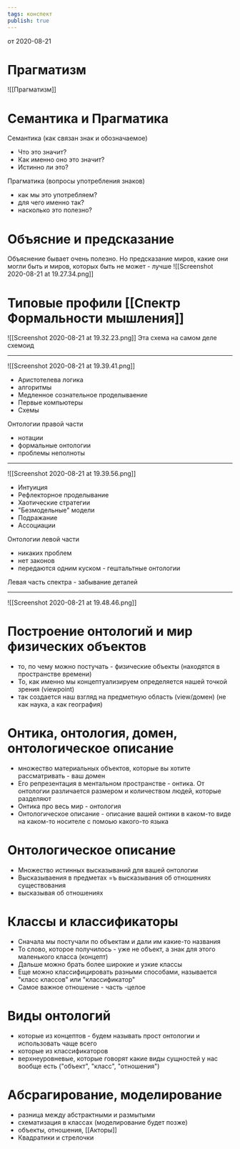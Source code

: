 ```yaml
---
tags: конспект
publish: true
---
```




от 2020-08-21 
#  Прагматизм
![[Прагматизм]]

# Семантика и Прагматика
Семантика (как связан знак и обозначаемое)
- Что это значит?
- Как именно оно это значит?
- Истинно ли это?

Прагматика (вопросы употребления знаков)
- как мы это употребляем?
- для чего именно так?
- насколько это полезно?

# Объясние и предсказание
Объяснение бывает очень полезно. Но предсказание миров, какие они могли быть и миров, которых быть не может - лучше
![[Screenshot 2020-08-21 at 19.27.34.png]]

# Типовые профили [[Спектр Формальности мышления]]
![[Screenshot 2020-08-21 at 19.32.23.png]]
Эта схема на самом деле схемоид

---

![[Screenshot 2020-08-21 at 19.39.41.png]]
- Аристотелева логика
- алгоритмы
- Медленное сознательное проделываение
- Первые компьютеры
- Схемы


Онтологии правой части
- нотации
- формальные онтологии
- проблемы неполноты
---

![[Screenshot 2020-08-21 at 19.39.56.png]]
- Интуиция
- Рефлекторное проделывание
- Хаотические стратегии
- "Безмодельные" модели
- Подражание
- Ассоциации

Онтологии левой части
- никаких проблем
- нет законов
- передаются одним куском - гештальтные онтологии

Левая часть спектра - забывание деталей

---

![[Screenshot 2020-08-21 at 19.48.46.png]]

# Построение онтологий и мир физических объектов
- то, по чему можно постучать - физические объекты (находятся в пространстве времени)
- То, как именно мы концептуализируем определяется нашей точкой зрения (viewpoint)
- так создается наш взгляд на предметную область (view/домен) (не как наука, а как география)

# Онтика, онтология, домен, онтологическое описание
- множество материальных объектов, которые вы хотите рассматривать - ваш домен
- Его репрезентация в ментальном пространстве - онтика. От онтологии различается размером и количеством людей, которые разделяют
- Онтика про весь мир - онтология
- Онтологическое описание - описание вашей онтики в каком-то виде на каком-то носителе с помоью какого-то языка

# Онтологическое описание
- Множество истинных высказываний для вашей онтологии
- Высказываения в предметах =ъ высказывания об отношениях существования
- высказывая об отношениях

# Классы и классификаторы
- Сначала мы постучали по объектам и дали им какие-то названия
- То слово, которое получилось - уже не объект, а знак для этого маленького класса (концепт)
- Дальше можно брать более широкие и узкие классы
- Еще можно классифицировать разными способами, называется "класс классов" или "классификатор"
- Самое важное отношение - часть -целое

# Виды онтологий
- которые из концептов - будем называть прост онтологии и использовать чаще всего
- которые из классификаторов
- верхнеуровневые, которые говорят какие виды сущностей у нас вообще есть ("объект", "класс", "отношения")

# Абсрагирование, моделирование
- разница между абстрактными и размытыми
- схематизация в классах (моделирование будет позже)
- объекты, отношения, [[Акторы]]
- Квадратики и стрелочки